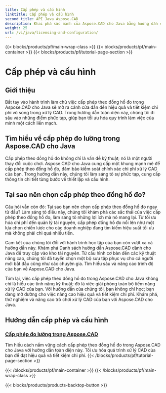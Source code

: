 ```yaml
---
title: Cấp phép và cấu hình
linktitle: Cấp phép và cấu hình
second_title: API Java Aspose.CAD
description: Khai phá sức mạnh của Aspose.CAD cho Java bằng hướng dẫn cấp phép theo đồng hồ đo của chúng tôi. Tối ưu hóa xử lý CAD hiệu quả và tiết kiệm chi phí để nâng cao năng suất.
weight: 25
url: /vi/java/licensing-and-configuration/
---
```


{{< blocks/products/pf/main-wrap-class >}}
{{< blocks/products/pf/main-container >}}
{{< blocks/products/pf/tutorial-page-section >}}

# Cấp phép và cấu hình

## Giới thiệu

Bắt tay vào hành trình làm chủ việc cấp phép theo đồng hồ đo trong Aspose.CAD cho Java sẽ mở ra cánh cửa dẫn đến hiệu quả và tiết kiệm chi phí vô song trong xử lý CAD. Trong hướng dẫn toàn diện này, chúng tôi đi sâu vào những điểm phức tạp, giúp bạn tối ưu hóa quy trình làm việc của mình một cách liền mạch.

## Tìm hiểu về cấp phép đo lường trong Aspose.CAD cho Java

Cấp phép theo đồng hồ đo không chỉ là vấn đề kỹ thuật; nó là một người thay đổi cuộc chơi. Aspose.CAD cho Java cung cấp một khung mạnh mẽ để cấp phép theo đồng hồ đo, đảm bảo kiểm soát chính xác chi phí xử lý CAD của bạn. Trong hướng dẫn này, chúng tôi làm sáng tỏ sự phức tạp, cung cấp thông tin chi tiết từng bước về thiết lập và cấu hình.

## Tại sao nên chọn cấp phép theo đồng hồ đo?

Câu hỏi vẫn còn đó: Tại sao bạn nên chọn cấp phép theo đồng hồ đo ngay từ đầu? Làm sáng tỏ điều này, chúng tôi khám phá các sắc thái của việc cấp phép theo đồng hồ đo, làm sáng tỏ những lợi ích mà nó mang lại. Từ tối ưu hóa chi phí đến quản lý tài nguyên, cấp phép đồng hồ đo nổi lên như một lựa chọn chiến lược cho các doanh nghiệp đang tìm kiếm hiệu suất tối ưu mà không phải chi quá nhiều tiền.

Cam kết của chúng tôi đối với hành trình học tập của bạn còn vượt xa cả hướng dẫn này. Khám phá Danh sách hướng dẫn Aspose.CAD dành cho Java để truy cập vào kho tài nguyên. Từ cấu hình cơ bản đến các kỹ thuật nâng cao, chúng tôi đã tuyển chọn một bộ sưu tập phục vụ cho cả người mới bắt đầu cũng như các chuyên gia. Tìm hiểu sâu và nâng cao trình độ của bạn về Aspose.CAD cho Java.

Tóm lại, việc cấp phép theo đồng hồ đo trong Aspose.CAD cho Java không chỉ là hiểu các tính năng kỹ thuật; đó là việc giải phóng toàn bộ tiềm năng xử lý CAD của bạn. Với hướng dẫn của chúng tôi, bạn không chỉ học; bạn đang mở đường cho việc nâng cao hiệu quả và tiết kiệm chi phí. Khám phá, thử nghiệm và nâng cao trò chơi xử lý CAD của bạn với Aspose.CAD cho Java.
## Hướng dẫn cấp phép và cấu hình
### [Cấp phép đo lường trong Aspose.CAD](./metered-licensing-in-aspose-cad/)
Tìm hiểu cách nắm vững cách cấp phép theo đồng hồ đo trong Aspose.CAD cho Java với hướng dẫn toàn diện này. Tối ưu hóa quá trình xử lý CAD của bạn để đạt hiệu quả và tiết kiệm chi phí.
{{< /blocks/products/pf/tutorial-page-section >}}

{{< /blocks/products/pf/main-container >}}
{{< /blocks/products/pf/main-wrap-class >}}

{{< blocks/products/products-backtop-button >}}
